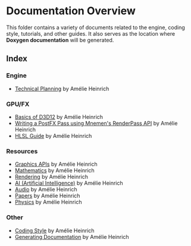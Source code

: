 # Documentation Overview

This folder contains a variety of documents related to the engine, coding style, tutorials, and other guides. It also serves as the location where **Doxygen documentation** will be generated.

## Index

### Engine
- [Technical Planning](Engine/TECHNICAL_PLANNING.md) by Amélie Heinrich

### GPU/FX
- [Basics of D3D12](FX/BASICS_OF_D3D12.md) by Amélie Heinrich
- [Writing a PostFX Pass using Mnemen's RenderPass API](FX/RENDER_PASS_API.md) by Amélie Heinrich
- [HLSL Guide](FX/HLSL_GUIDE.md) by Amélie Heinrich

### Resources
- [Graphics APIs](Resources/RESOURCES_GRAPHICS_APIS.md) by Amélie Heinrich
- [Mathematics](Resources/RESOURCES_GRAPHICS_MATHS.md) by Amélie Heinrich
- [Rendering](Resources/RESOURCES_GRAPHICS_RENDERING.md) by Amélie Heinrich
- [AI (Artificial Intelligence)](Resources/RESOURCES_AI.md) by Amélie Heinrich
- [Audio](Resources/RESOURCES_AUDIO.md) by Amélie Heinrich
- [Papers](Resources/RESOURCES_PAPERS.md) by Amélie Heinrich
- [Physics](Resources/RESOURCES_PHYSICS.md) by Amélie Heinrich

### Other
- [Coding Style](Other/CODING_STYLE.md) by Amélie Heinrich
- [Generating Documentation](Other/GENERATING_DOCS.md) by Amélie Heinrich
